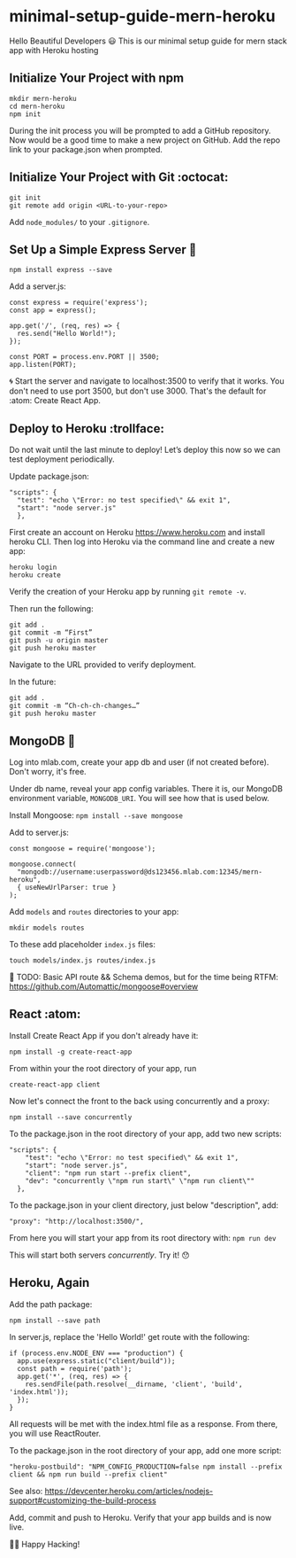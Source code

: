 # minimal-setup-guide-mern-heroku

Hello Beautiful Developers :smiley: This is our minimal setup guide for mern stack app with Heroku hosting

## Initialize Your Project with npm
```
mkdir mern-heroku
cd mern-heroku
npm init
```
During the init process you will be prompted to add a GitHub repository. Now would be a good time to make a new project on GitHub. Add the repo link to your package.json when prompted.

## Initialize Your Project with Git :octocat:
```
git init
git remote add origin <URL-to-your-repo>
```
Add `node_modules/` to your `.gitignore`.

## Set Up a Simple Express Server :rocket:
```
npm install express --save
```
Add a server.js:
```
const express = require('express');
const app = express();

app.get('/', (req, res) => {
  res.send("Hello World!");
});

const PORT = process.env.PORT || 3500;
app.listen(PORT);
```

:cyclone: Start the server and navigate to localhost:3500 to verify that it works. You don't need to use port 3500, but don't use 3000. That's the default for :atom: Create React App.

## Deploy to Heroku :trollface:
Do not wait until the last minute to deploy! Let’s deploy this now so we can test deployment periodically.

Update package.json:
```
"scripts": {
  "test": "echo \"Error: no test specified\" && exit 1",
  "start": "node server.js"
  },
```
First create an account on Heroku https://www.heroku.com and install heroku CLI. Then log into Heroku via the command line and create a new app:
```
heroku login
heroku create
```

Verify the creation of your Heroku app by running `git remote -v`.

Then run the following:
```
git add .
git commit -m “First”
git push -u origin master
git push heroku master
```
Navigate to the URL provided to verify deployment.

In the future:
```
git add .
git commit -m “Ch-ch-ch-changes…”
git push heroku master
```

## MongoDB :page_facing_up:

Log into mlab.com, create your app db and user (if not created before). Don't worry, it's free.

Under db name, reveal your app config variables. There it is, our MongoDB environment variable, `MONGODB_URI`. You will see how that is used below.

Install Mongoose:
`npm install --save mongoose`

Add to server.js:
```
const mongoose = require('mongoose');

mongoose.connect(
  "mongodb://username:userpassword@ds123456.mlab.com:12345/mern-heroku",
  { useNewUrlParser: true }
);

```
Add `models` and `routes` directories to your app:

`mkdir models routes`

To these add placeholder `index.js` files:

`touch models/index.js routes/index.js`

:pushpin: TODO: Basic API route && Schema demos, but for the time being RTFM: https://github.com/Automattic/mongoose#overview

## React :atom:

Install Create React App if you don't already have it:

`npm install -g create-react-app`

From within your the root directory of your app, run

`create-react-app client`

Now let's connect the front to the back using concurrently and a proxy:

`npm install --save concurrently`

To the package.json in the root directory of your app, add two new scripts:
```
"scripts": {
    "test": "echo \"Error: no test specified\" && exit 1",
    "start": "node server.js",
    "client": "npm run start --prefix client",
    "dev": "concurrently \"npm run start\" \"npm run client\""
  },
```

To the package.json in your client directory, just below "description", add:

`"proxy": "http://localhost:3500/",`

From here you will start your app from its root directory with:
`npm run dev`

This will start both servers _concurrently_. Try it! :hushed:

## Heroku, Again

Add the path package:

`npm install --save path`

In server.js, replace the 'Hello World!' get route with the following:
```
if (process.env.NODE_ENV === "production") {
  app.use(express.static("client/build"));
  const path = require('path');
  app.get('*', (req, res) => {
    res.sendFile(path.resolve(__dirname, 'client', 'build', 'index.html'));
  });
}
```
All requests will be met with the index.html file as a response. From there, you will use ReactRouter.

To the package.json in the root directory of your app, add one more script:
```
"heroku-postbuild": "NPM_CONFIG_PRODUCTION=false npm install --prefix client && npm run build --prefix client"
```
See also: https://devcenter.heroku.com/articles/nodejs-support#customizing-the-build-process

Add, commit and push to Heroku. Verify that your app builds and is now live.

:man_technologist: Happy Hacking!
